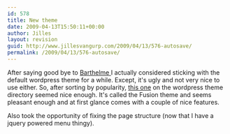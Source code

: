 ```yaml
---
id: 578
title: New theme
date: 2009-04-13T15:50:11+00:00
author: Jilles
layout: revision
guid: http://www.jillesvangurp.com/2009/04/13/576-autosave/
permalink: /2009/04/13/576-autosave/
---
```

After saying good bye to <a href="http://wordpress.org/extend/themes/barthelme">Barthelme </a>I actually considered sticking with the default wordpress theme for a while. Except, it's ugly and not very nice to use either. So, after sorting by popularity, <a href="http://wordpress.org/extend/themes/fusion">this one</a> on the wordpress theme directory seemed nice enough. It's called the Fusion theme and seems pleasant enough and at first glance comes with a couple of nice features.

Also took the opportunity of fixing the page structure (now that I have a jquery powered menu thingy).